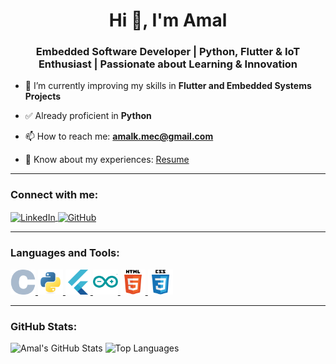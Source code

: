 <h1 align="center">Hi 👋, I'm Amal</h1>
<h3 align="center">Embedded Software Developer | Python, Flutter & IoT Enthusiast | Passionate about Learning & Innovation</h3>

- 🌱 I’m currently improving my skills in **Flutter and Embedded Systems Projects**  
- ✅ Already proficient in **Python**

- 📫 How to reach me: **amalk.mec@gmail.com**

- 📄 Know about my experiences: [Resume](https://drive.google.com/file/d/1i_fS-XUN96L4Dpwv5bwz-n8Ot8yyMgra/view?usp=sharing)

---

<h3 align="left">Connect with me:</h3>
<p align="left">
  <a href="https://www.linkedin.com/in/amal-k19" target="_blank">
    <img align="center" src="https://raw.githubusercontent.com/rahuldkjain/github-profile-readme-generator/master/src/images/icons/Social/linked-in-alt.svg" alt="LinkedIn" height="30" width="40" />
  </a>
  <a href="https://github.com/Amal-k19" target="_blank">
    <img align="center" src="https://raw.githubusercontent.com/rahuldkjain/github-profile-readme-generator/master/src/images/icons/Social/github.svg" alt="GitHub" height="30" width="40" />
  </a>
</p>

---

<h3 align="left">Languages and Tools:</h3>
<p align="left">
  <a href="https://www.cprogramming.com/" target="_blank"> <img src="https://raw.githubusercontent.com/devicons/devicon/master/icons/c/c-original.svg" alt="c" width="40" height="40"/> </a>
  <a href="https://www.python.org" target="_blank"> <img src="https://raw.githubusercontent.com/devicons/devicon/master/icons/python/python-original.svg" alt="python" width="40" height="40"/> </a>
  <a href="https://flutter.dev/" target="_blank"> <img src="https://raw.githubusercontent.com/devicons/devicon/master/icons/flutter/flutter-original.svg" alt="flutter" width="40" height="40"/> </a>
  <a href="https://www.arduino.cc/" target="_blank"> <img src="https://raw.githubusercontent.com/devicons/devicon/master/icons/arduino/arduino-original.svg" alt="arduino" width="40" height="40"/> </a>
  <a href="https://www.w3schools.com/html/" target="_blank"> <img src="https://raw.githubusercontent.com/devicons/devicon/master/icons/html5/html5-original-wordmark.svg" alt="html5" width="40" height="40"/> </a>
  <a href="https://www.w3schools.com/css/" target="_blank"> <img src="https://raw.githubusercontent.com/devicons/devicon/master/icons/css3/css3-original-wordmark.svg" alt="css3" width="40" height="40"/> </a>
</p>

---

<h3 align="left">GitHub Stats:</h3>
<p align="left">
  <img src="https://github-readme-stats.vercel.app/api?username=Amal-k19&show_icons=true&theme=radical" alt="Amal's GitHub Stats"/>
  <img src="https://github-readme-stats.vercel.app/api/top-langs/?username=Amal-k19&hide=html,css&layout=compact&theme=radical" alt="Top Languages"/>
</p>
